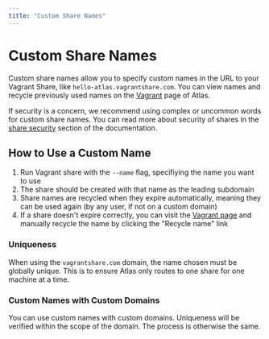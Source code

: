 ```yaml
---
title: "Custom Share Names"
---
```


# Custom Share Names

Custom share names allow you to specify custom names in the URL
to your Vagrant Share, like `hello-atlas.vagrantshare.com`. You can view
names and recycle previously used names on the
[Vagrant](/vagrant) page of Atlas.

If security is a concern, we recommend using complex or uncommon words for
custom share names. You can read more about security of shares in
the [share security](/help/vagrant/shares#security-concerns) section of the
documentation.

## How to Use a Custom Name

1. Run Vagrant share with the `--name` flag, specifiying the name you
want to use
2. The share should be created with that name as the leading subdomain
3. Share names are recycled when they expire automatically, meaning they
can be used again (by any user, if not on a custom domain)
4. If a share doesn't expire correctly, you can visit the [Vagrant page](/vagrant)
and manually recycle the name by clicking the "Recycle name" link

### Uniqueness

When using the `vagrantshare.com` domain, the name chosen must be globally
unique. This is to ensure Atlas only routes to one share for one machine at
 a time.

### Custom Names with Custom Domains

You can use custom names with custom domains. Uniqueness will be verified
within the scope of the domain. The process is otherwise the same.
